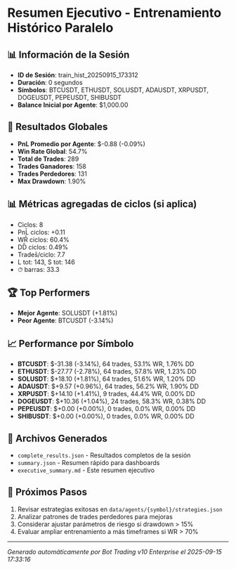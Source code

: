# Resumen Ejecutivo - Entrenamiento Histórico Paralelo

## 📊 Información de la Sesión
- **ID de Sesión**: train_hist_20250915_173312
- **Duración**: 0 segundos
- **Símbolos**: BTCUSDT, ETHUSDT, SOLUSDT, ADAUSDT, XRPUSDT, DOGEUSDT, PEPEUSDT, SHIBUSDT
- **Balance Inicial por Agente**: $1,000.00

## 🎯 Resultados Globales
- **PnL Promedio por Agente**: $-0.88 (-0.09%)
- **Win Rate Global**: 54.7%
- **Total de Trades**: 289
- **Trades Ganadores**: 158
- **Trades Perdedores**: 131
- **Max Drawdown**: 1.90%

## 📊 Métricas agregadas de ciclos (si aplica)
- Ciclos: 8
- PnL̄ ciclos: +0.11
- WR̄ ciclos: 60.4%
- DD̄ ciclos: 0.49%
- Trades̄/ciclo: 7.7
- L tot: 143, S tot: 146
- ⏱̄ barras: 33.3


## 🏆 Top Performers
- **Mejor Agente**: SOLUSDT (+1.81%)
- **Peor Agente**: BTCUSDT (-3.14%)

## 📈 Performance por Símbolo
- **BTCUSDT**: $-31.38 (-3.14%), 64 trades, 53.1% WR, 1.76% DD
- **ETHUSDT**: $-27.77 (-2.78%), 64 trades, 57.8% WR, 1.23% DD
- **SOLUSDT**: $+18.10 (+1.81%), 64 trades, 51.6% WR, 1.20% DD
- **ADAUSDT**: $+9.57 (+0.96%), 64 trades, 56.2% WR, 1.90% DD
- **XRPUSDT**: $+14.10 (+1.41%), 9 trades, 44.4% WR, 0.00% DD
- **DOGEUSDT**: $+10.36 (+1.04%), 24 trades, 58.3% WR, 0.38% DD
- **PEPEUSDT**: $+0.00 (+0.00%), 0 trades, 0.0% WR, 0.00% DD
- **SHIBUSDT**: $+0.00 (+0.00%), 0 trades, 0.0% WR, 0.00% DD

## 📁 Archivos Generados
- `complete_results.json` - Resultados completos de la sesión
- `summary.json` - Resumen rápido para dashboards
- `executive_summary.md` - Este resumen ejecutivo

## 🎯 Próximos Pasos
1. Revisar estrategias exitosas en `data/agents/{symbol}/strategies.json`
2. Analizar patrones de trades perdedores para mejoras
3. Considerar ajustar parámetros de riesgo si drawdown > 15%
4. Evaluar ampliar entrenamiento a más timeframes si WR > 70%

---
*Generado automáticamente por Bot Trading v10 Enterprise el 2025-09-15 17:33:16*
